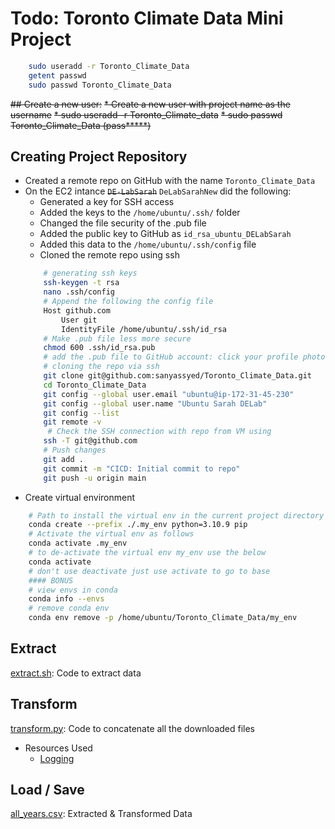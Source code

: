 # Todo: Toronto Climate Data Mini Project
```bash
    sudo useradd -r Toronto_Climate_Data
    getent passwd
    sudo passwd Toronto_Climate_Data
```

~~## Create a new user:~~
~~* Create a new user with project name as the username~~
~~* sudo useradd -r Toronto_Climate_data~~
~~* sudo passwd Toronto_Climate_Data (pass*****)~~

## Creating Project Repository
* Created a remote repo on GitHub with the name `Toronto_Climate_Data`
* On the EC2 intance ~~`DE-LabSarah`~~ `DeLabSarahNew` did the following:
    * Generated a key for SSH access
    * Added the keys to the `/home/ubuntu/.ssh/` folder
    * Changed the file security of the .pub file
    * Added the public key to GitHub as `id_rsa_ubuntu_DELabSarah`
    * Added this data to the `/home/ubuntu/.ssh/config` file
    * Cloned the remote repo using ssh
    ```bash
        # generating ssh keys    
        ssh-keygen -t rsa
        nano .ssh/config
        # Append the following the config file
        Host github.com
            User git
            IdentityFile /home/ubuntu/.ssh/id_rsa
        # Make .pub file less more secure 
        chmod 600 .ssh/id_rsa.pub
        # add the .pub file to GitHub account: click your profile photo -> Settings-> SSH and GPG keys -> New SSH key or Add SSH key
        # cloning the repo via ssh
        git clone git@github.com:sanyassyed/Toronto_Climate_Data.git
        cd Toronto_Climate_Data
        git config --global user.email "ubuntu@ip-172-31-45-230"
        git config --global user.name "Ubuntu Sarah DELab"
        git config --list
        git remote -v
         # Check the SSH connection with repo from VM using
        ssh -T git@github.com
        # Push changes
        git add .
        git commit -m "CICD: Initial commit to repo"
        git push -u origin main
    ```
* Create virtual environment
```bash
    # Path to install the virtual env in the current project directory with python 3.10 and pip
    conda create --prefix ./.my_env python=3.10.9 pip 
    # Activate the virtual env as follows
    conda activate .my_env 
    # to de-activate the virtual env my_env use the below 
    conda activate 
    # don't use deactivate just use activate to go to base
    #### BONUS
    # view envs in conda
    conda info --envs
    # remove conda env
    conda env remove -p /home/ubuntu/Toronto_Climate_Data/my_env
```
## Extract
[extract.sh](../script/extract.sh): Code to extract data
## Transform
[transform.py](../script/transform.py): Code to concatenate all the downloaded files
* Resources Used
    - [Logging](https://youtu.be/pxuXaaT1u3k?si=IVrjperd6hDus-x4)
## Load / Save
[all_years.csv](./all_years.csv): Extracted & Transformed Data